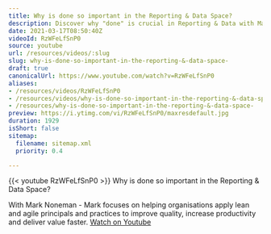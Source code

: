 ```yaml
---
title: Why is done so important in the Reporting & Data Space?
description: Discover why "done" is crucial in Reporting & Data with Mark Noneman, as he shares insights on lean and agile practices to boost quality and productivity.
date: 2021-03-17T08:50:40Z
videoId: RzWFeLfSnP0
source: youtube
url: /resources/videos/:slug
slug: why-is-done-so-important-in-the-reporting-&-data-space-
draft: true
canonicalUrl: https://www.youtube.com/watch?v=RzWFeLfSnP0
aliases:
- /resources/videos/RzWFeLfSnP0
- /resources/videos/why-is-done-so-important-in-the-reporting-&-data-space-
- /resources/why-is-done-so-important-in-the-reporting-&-data-space-
preview: https://i.ytimg.com/vi/RzWFeLfSnP0/maxresdefault.jpg
duration: 1929
isShort: false
sitemap:
  filename: sitemap.xml
  priority: 0.4

---
```

{{< youtube RzWFeLfSnP0 >}} 
 Why is done so important in the Reporting & Data Space?

With Mark Noneman - Mark focuses on helping organisations apply lean and agile principals and practices to improve quality, increase productivity and deliver value faster. 
 [Watch on Youtube](https://www.youtube.com/watch?v=RzWFeLfSnP0)
